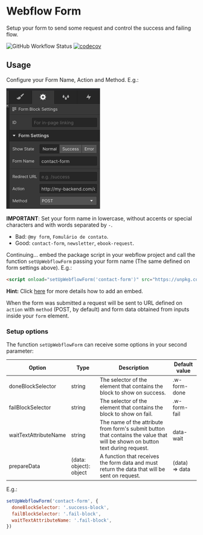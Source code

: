 # Webflow Form

Setup your form to send some request and control the success and failing flow.

![GitHub Workflow Status](https://img.shields.io/github/workflow/status/sfelix-martins/webflow-form/CI)
[![codecov](https://codecov.io/gh/sfelix-martins/webflow-form/branch/master/graph/badge.svg)](https://codecov.io/gh/sfelix-martins/webflow-form)

## Usage

Configure your Form Name, Action and Method. E.g.:

![Form settings sample](docs/form-settings-sample.png)

**IMPORTANT**: Set your form name in lowercase, without accents or special characters and with words separated by `-`.

- Bad: `@my form`, `Fomulário de contato`.
- Good: `contact-form`, `newsletter`, `ebook-request`.


Continuing... embed the package script in your webflow project and call the function `setUpWebflowForm` passing your form name (The same defined on form settings above). E.g.:

```html
<script onload="setUpWebflowForm('contact-form')" src="https://unpkg.com/@smartinsf/webflow-form"></script>
```

**Hint:** Click [here](https://university.webflow.com/lesson/custom-code-embed) for more details how to add an embed.

When the form was submitted a request will be sent to URL defined on `action` with `method` (POST, by default) and form data obtained from inputs inside your `form` element.

### Setup options

The function `setUpWebflowForm` can receive some options in your second parameter:

| Option                | Type                   | Description                                                                                                                   | Default value  |
|-----------------------|------------------------|-------------------------------------------------------------------------------------------------------------------------------|----------------|
| doneBlockSelector     | string                 | The selector of the element that contains the block to show on success.                                                       | .w-form-done   |
| failBlockSelector     | string                 | The selector of the element that contains the block to show on fail.                                                          | .w-form-fail   |
| waitTextAttributeName | string                 | The name of the attribute from form's submit button that contains the value that will be shown on button text during request. | data-wait      |
| prepareData           | (data: object): object | A function that receives the form data and must return the data that will be sent on request.                                 | (data) => data |

E.g.:

```js
setUpWebflowForm('contact-form', {
  doneBlockSelector: '.success-block',
  failBlockSelector: '.fail-block',
  waitTextAttributeName: '.fail-block',
})

```
